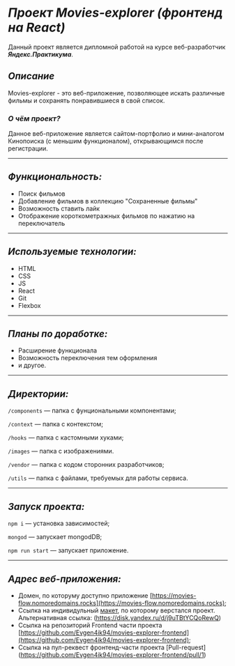 # ***Проект Movies-explorer (фронтенд на React)***
Данный проект является дипломной работой на курсе веб-разработчик ***Яндекс.Практикума***.
## *Описание*
Movies-explorer - это веб-приложение, позволяющее искать различные фильмы и сохранять понравившиеся в свой список.
### ***О чём проект?***

Данное веб-приложение является сайтом-портфолио и мини-аналогом Кинопоиска (с меньшим функционалом), открывающимся после регистрации.

---
## *Функциональность:*
* Поиск фильмов
* Добавление фильмов в коллекцию "Сохраненные фильмы"
* Возможность ставить лайк
* Отображение короткометражных фильмов по нажатию на переключатель
---
## *Используемые технологии:*

* HTML
* CSS
* JS
* React
* Git
* Flexbox
---
## *Планы по доработке:*
* Расширение функционала
* Возможность переключения тем оформления
* и другое.

---
## *Директории:*

`/components` — папка с фунциональными компонентами;

`/context` — папка с контекстом;

`/hooks` — папка с кастомными хуками;

`/images` — папка c изображениями.

`/vendor` — папка с кодом сторонних разработчиков;

`/utils` — папка с файлами, требуемых для работы сервиса.

---
## *Запуск проекта:*
`npm i` — установка зависимостей;

`mongod` — запускает mongodDB;

`npm run start` — запускает приложение.

---
## *Адрес веб-приложения:*

* Домен, по которуму доступно приложение [https://movies-flow.nomoredomains.rocks](https://movies-flow.nomoredomains.rocks);
* Ссылка на индивидульный [макет](https://www.figma.com/file/35FQx1ZaoxeVlnB5PzTXdW/Diploma-(Copy)?node-id=932%3A2802&t=65Beh2roXiAf9ewI-0), по которому верстался проект. Альтернативная ссылка: (https://disk.yandex.ru/d/j9uTBtYCQoRewQ)
* Ссылка на репозиторий Frontend части проекта [https://github.com/Evgen4ik94/movies-explorer-frontend](https://github.com/Evgen4ik94/movies-explorer-frontend);
* Ссылка на пул-реквест фронтенд-части проекта [Pull-request] (https://github.com/Evgen4ik94/movies-explorer-frontend/pull/1)